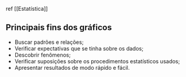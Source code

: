ref [[Estatística]]
## Principais fins dos gráficos

* Buscar padrões e relações;
* Verificar expectativas que se tinha sobre os dados;
* Descobrir fenômenos;
* Verificar suposições sobre os procedimentos estatísticos usados;
* Apresentar resultados de modo rápido e fácil.

